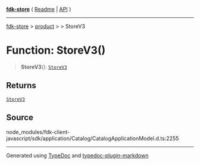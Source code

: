 [**fdk-store**](../../../README.md) ( [Readme](../../../README.md) \| [API](../../../API.md) )

---

[fdk-store](../../../API.md) > [product](../../README.md) > [<internal>](../README.md) > StoreV3

# Function: StoreV3()

> **StoreV3**(): [`StoreV3`](../type-aliases/type-alias.StoreV3.md)

## Returns

[`StoreV3`](../type-aliases/type-alias.StoreV3.md)

## Source

node_modules/fdk-client-javascript/sdk/application/Catalog/CatalogApplicationModel.d.ts:2255

---

Generated using [TypeDoc](https://typedoc.org/) and [typedoc-plugin-markdown](https://www.npmjs.com/package/typedoc-plugin-markdown)
